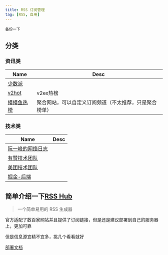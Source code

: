 ```yaml
---
title: RSS 订阅管理
tag: [RSS, 自用]
---
```


```
备份一下
```

## 分类

### 资讯类

| Name      | Desc                        |
| --------- | --------------------------- |
| [少数派][]   |                             |
| [v2hot][] | v2ex热榜                      |
| [摸摸鱼热榜][] | 聚合网站，可以自定义订阅频道（不太推荐，只是聚合榜单） |

### 技术类

| Name         | Desc |
| ------------ | ---- |
| [阮一峰的网络日志][] |      |
| [有赞技术团队][]   |      |
| [美团技术团队][]   |      |
| [掘金-后端][]    |      |

## 简单介绍一下[RSS Hub][]

> 一个简单易用的 RSS 生成器

官方适配了数百家网站并且提供了订阅链接，但是还是建议部署到自己的服务器上，更加可靠

但是信息源宜精不宜多，挑几个看看就好

[部署文档][RSS Hub 部署文档]

​​<!-- +++++++++ 下面是引用式链接 +++++++++ -->

[少数派]: https://sspai.com

[v2hot]: https://v2hot.pipecraft.net/hot/hottest-3/

[摸摸鱼热榜]: https://momoyu.cc/

[有赞技术团队]: https://tech.youzan.com/

[阮一峰的网络日志]: http://www.ruanyifeng.com/blog/

[美团技术团队]: https://tech.meituan.com/

[掘金-后端]: https://juejin.cn/backend

[RSS Hub]: https://docs.rsshub.app/

[RSS Hub 部署文档]: https://docs.rsshub.app/install/
